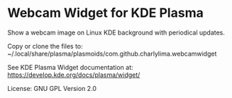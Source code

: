 # Webcam Widget for KDE Plasma
Show a webcam image on Linux KDE background with periodical updates. 

Copy or clone the files to:
~/.local/share/plasma/plasmoids/com.github.charlylima.webcamwidget

See KDE Plasma Widget documentation at:
https://develop.kde.org/docs/plasma/widget/

License: GNU GPL Version 2.0
